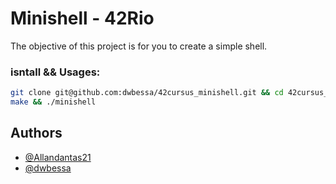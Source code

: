 
# Minishell - 42Rio

The objective of this project is for you to create a simple shell.



### isntall && Usages:
  ```Bash
git clone git@github.com:dwbessa/42cursus_minishell.git && cd 42cursus_minishell
make && ./minishell
  ```
## Authors


- [@Allandantas21](https://www.github.com/Allandantas21)
- [@dwbessa](https://www.github.com/dwbessa)

